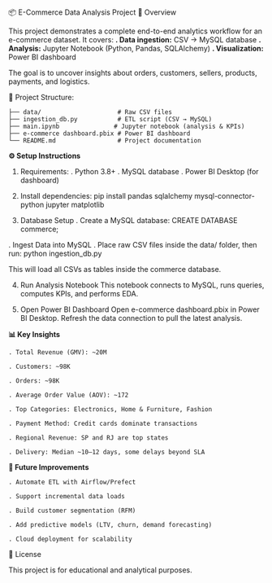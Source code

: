 📦 E-Commerce Data Analysis Project 📌 Overview

This project demonstrates a complete end-to-end analytics workflow for an e-commerce dataset. 
It covers:
**. Data ingestion:** CSV → MySQL database
**. Analysis:** Jupyter Notebook (Python, Pandas, SQLAlchemy)
**. Visualization:** Power BI dashboard

The goal is to uncover insights about orders, customers, sellers, products, payments, and logistics.

📂 Project Structure:

    ├── data/                     # Raw CSV files
    ├── ingestion_db.py           # ETL script (CSV → MySQL)
    ├── main.ipynb               # Jupyter notebook (analysis & KPIs)
    ├── e-commerce dashboard.pbix # Power BI dashboard
    └── README.md                 # Project documentation

**⚙️ Setup Instructions**

1. Requirements:
    . Python 3.8+
    . MySQL database
    . Power BI Desktop (for dashboard)

2. Install dependencies:
    pip install pandas sqlalchemy mysql-connector-python jupyter matplotlib

3. Database Setup
  . Create a MySQL database:
      CREATE DATABASE commerce;

  . Ingest Data into MySQL
         . Place raw CSV files inside the data/ folder, then run:
           python ingestion_db.py

  This will load all CSVs as tables inside the commerce database.

4. Run Analysis Notebook
      This notebook connects to MySQL, runs queries, computes KPIs, and performs EDA.

5. Open Power BI Dashboard
      Open e-commerce dashboard.pbix in Power BI Desktop. Refresh the data connection to pull the latest analysis.

**📊 Key Insights**

    . Total Revenue (GMV): ~20M

    . Customers: ~98K

    . Orders: ~98K

    . Average Order Value (AOV): ~172

    . Top Categories: Electronics, Home & Furniture, Fashion

    . Payment Method: Credit cards dominate transactions

    . Regional Revenue: SP and RJ are top states

    . Delivery: Median ~10–12 days, some delays beyond SLA

**🚀 Future Improvements**

    . Automate ETL with Airflow/Prefect

    . Support incremental data loads

    . Build customer segmentation (RFM)

    . Add predictive models (LTV, churn, demand forecasting)

    . Cloud deployment for scalability

📜 License

This project is for educational and analytical purposes.
